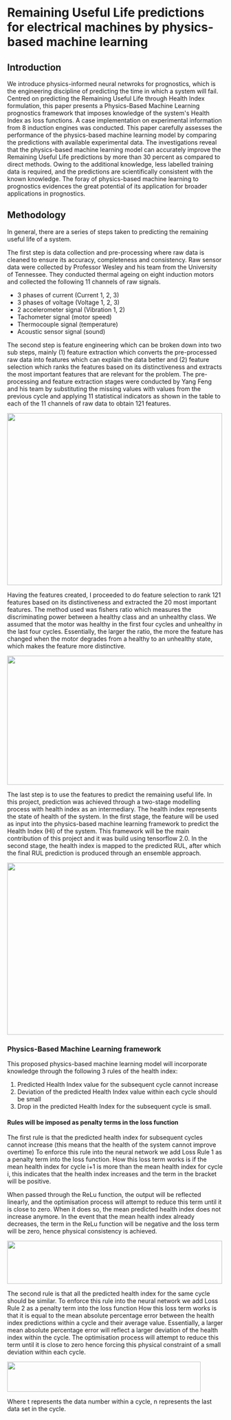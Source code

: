# Remaining Useful Life predictions for electrical machines by physics-based machine learning
## Introduction
We introduce physics-informed neural netwroks for prognostics, which is the engineering discipline of predicting the time in which a system will fail. Centred on predicting the Remaining Useful Life through Health Index formulation, this paper presents a Physics-Based Machine Learning prognostics framework that imposes knowledge of the system's Health Index as loss functions. A case implementation on experimental information from 8 induction engines was conducted. This paper carefully assesses the performance of the physics-based machine learning model by comparing the predictions with available experimental data. The investigations reveal that the physics-based machine learning model can accurately improve the Remaining Useful Life predictions by more than 30 percent as compared to direct methods. Owing to the additional knowledge, less labelled training data is required, and the predictions are scientifically consistent with the known knowledge. The foray of physics-based machine learning to prognostics evidences the great potential of its application for broader applications in prognostics.  

## Methodology
In general, there are a series of steps taken to predicting the remaining useful life of a system. 

The first step is data collection and pre-processing where raw data is cleaned to ensure its accuracy, completeness and consistency. Raw sensor data were collected by Professor Wesley and his team from the University of Tennessee. They conducted thermal ageing on eight induction motors and collected the following 11 channels of raw signals.
- 3 phases of current (Current 1, 2, 3)​
- 3 phases of voltage (Voltage 1, 2, 3)​
- 2 accelerometer signal (Vibration 1, 2)​
- Tachometer signal (motor speed)​
- Thermocouple signal (temperature) ​
- Acoustic sensor signal (sound)

The second step is feature engineering which can be broken down into two sub steps, mainly (1) feature extraction which converts the pre-processed raw data into features which can explain the data better and (2) feature selection which ranks the features based on its distinctiveness and extracts the most important features that are relevant for the problem. 
The pre-processing and feature extraction stages were conducted by Yang Feng and his team by substituting the missing values with values from the previous cycle and applying 11 statistical indicators as shown in the table to each of the 11 channels of raw data to obtain 121 features.

<img src="https://user-images.githubusercontent.com/84385004/192479900-efd1c076-d5c1-4460-b5cd-f18edb63cee8.png" width="500" height="400" />


Having the features created, I proceeded to do feature selection to rank 121 features based on its distinctiveness and extracted the 20 most important features. The method used was fishers ratio which measures the discriminating power between a healthy class and an unhealthy class. We assumed that the motor was healthy in the first four cycles and unhealthy in the last four cycles. Essentially, the larger the ratio, the more the feature has changed when the motor degrades from a healthy to an unhealthy state, which makes the feature more distinctive.

<img src="https://user-images.githubusercontent.com/84385004/192479845-c7a7d41c-3dab-47ad-a32e-a6066c7d473a.png" width="600" height="300" />


The last step is to use the features to predict the remaining useful life. 
In this project, prediction was achieved through a two-stage modelling process with health index as an intermediary. The health index represents the state of health of the system. 
In the first stage, the feature will be used as input into the physics-based machine learning framework to predict the Health Index (HI) of the system. This framework will be the main contribution of this project and it was build using tensorflow 2.0. In the second stage, the health index is mapped to the predicted RUL, after which the final RUL prediction is produced through an ensemble approach.

<img src="https://user-images.githubusercontent.com/84385004/192479684-db6e33b7-b2c9-4136-9b6a-7fcf47e7a096.png" width="900" height="400" />

### Physics-Based Machine Learning framework
This proposed physics-based machine learning model will incorporate knowledge through the following 3 rules of the health index:
1. Predicted Health Index value for the subsequent cycle cannot increase
2. Deviation of the predicted Health Index value within each cycle should be small 
3. Drop in the predicted Health Index for the subsequent cycle is small.

#### Rules will be imposed as penalty terms in the loss function
The first rule is that the predicted health index for subsequent cycles cannot increase (this means that the health of the system cannot improve overtime)
To enforce this rule into the neural network we add Loss Rule 1 as a penalty term into the loss function. How this loss term works is if the mean health index for cycle i+1 is more than the mean health index for cycle i, this indicates that the health index increases and the term in the bracket will be positive. 

When passed through the ReLu function, the output will be reflected linearly, and the optimisation process will attempt to reduce this term until it is close to zero. When it does so, the mean predicted health index does not increase anymore. 
In the event that the mean health index already decreases, the term in the ReLu function will be negative and the loss term will be zero, hence physical consistency is achieved.

<img src="https://user-images.githubusercontent.com/84385004/192483106-df011385-9b84-4f8f-806c-fffb0780e3be.png" width="500" height="100" />

The second rule is that all the predicted health index for the same cycle should be similar. 
To enforce this rule into the neural network we add Loss Rule 2 as a penalty term into the loss function
How this loss term works is that it is equal to the mean absolute percentage error between the health index predictions within a cycle and their average value.
Essentially, a larger mean absolute percentage error will reflect a larger deviation of the health index within the cycle.
The optimisation process will attempt to reduce this term until it is close to zero hence forcing this physical constraint of a small deviation within each cycle. 

<img src="https://user-images.githubusercontent.com/84385004/192485136-fb2dcdb1-a9e9-40b2-9c9f-41e5be41d9ab.png" width="450" height="70" />


Where t represents the data number within a cycle, n represents the last data set in the cycle.

